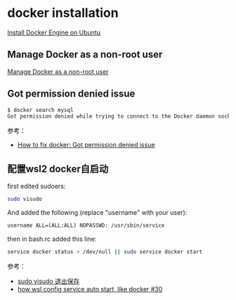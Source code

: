 # docker installation

[Install Docker Engine on Ubuntu](https://docs.docker.com/engine/install/ubuntu/)

## Manage Docker as a non-root user

[Manage Docker as a non-root user](https://docs.docker.com/engine/install/linux-postinstall/)

## Got permission denied issue

```bash
$ docker search mysql
Got permission denied while trying to connect to the Docker daemon socket at unix:///var/run/docker.sock: Get http://%2Fvar%2Frun%2Fdocker.sock/v1.40/images/search?limit=25&term=mysql: dial unix /var/run/docker.sock: connect: permission denied
```

参考：

- [How to fix docker: Got permission denied issue](https://stackoverflow.com/questions/48957195/how-to-fix-docker-got-permission-denied-issue)

## 配置wsl2 docker自启动

first edited sudoers:

```bash
sudo visudo
```

And added the following (replace "username" with your user):

```bash
username ALL=(ALL:ALL) NOPASSWD: /usr/sbin/service
```

then in bash.rc added this line:

```bash
service docker status > /dev/null || sudo service docker start
```

参考：

- [sudo visudo 退出保存](https://blog.csdn.net/weiyi556/article/details/78980139)
- [how wsl config service auto start, like docker #30](https://github.com/microsoft/WSL2-Linux-Kernel/issues/30#issuecomment-577667701)
